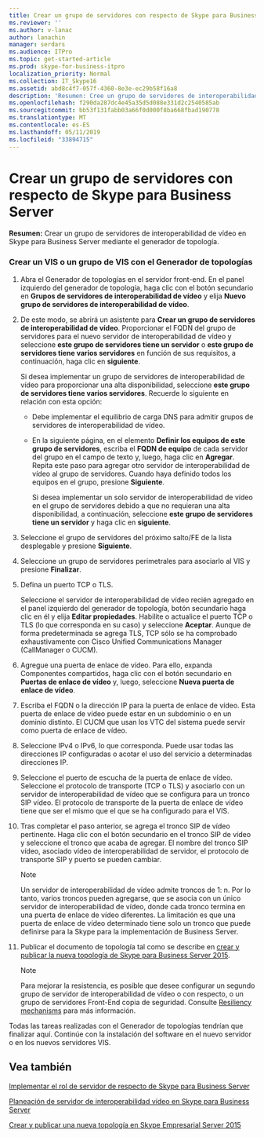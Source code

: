 ```yaml
---
title: Crear un grupo de servidores con respecto de Skype para Business Server
ms.reviewer: ''
ms.author: v-lanac
author: lanachin
manager: serdars
ms.audience: ITPro
ms.topic: get-started-article
ms.prod: skype-for-business-itpro
localization_priority: Normal
ms.collection: IT_Skype16
ms.assetid: abd8c4f7-057f-4360-8e3e-ec29b58f16a8
description: 'Resumen: Cree un grupo de servidores de interoperabilidad de vídeo en Skype para Business Server mediante el generador de topología.'
ms.openlocfilehash: f290da287dc4e45a35d5d088e331d2c2540585ab
ms.sourcegitcommit: bb53f131fabb03a66f0d000f8ba668fbad190778
ms.translationtype: MT
ms.contentlocale: es-ES
ms.lasthandoff: 05/11/2019
ms.locfileid: "33894715"
---
```

# <a name="create-a-vis-pool-in-skype-for-business-server"></a>Crear un grupo de servidores con respecto de Skype para Business Server
 
**Resumen:** Crear un grupo de servidores de interoperabilidad de vídeo en Skype para Business Server mediante el generador de topología.
  
### <a name="create-a-vis-or-vis-pool-using-topology-builder"></a>Crear un VIS o un grupo de VIS con el Generador de topologías

1. Abra el Generador de topologías en el servidor front-end. En el panel izquierdo del generador de topología, haga clic con el botón secundario en **Grupos de servidores de interoperabilidad de vídeo** y elija **Nuevo grupo de servidores de interoperabilidad de vídeo**. 
    
2. De este modo, se abrirá un asistente para **Crear un grupo de servidores de interoperabilidad de vídeo**. Proporcionar el FQDN del grupo de servidores para el nuevo servidor de interoperabilidad de vídeo y seleccione **este grupo de servidores tiene un servidor** o **este grupo de servidores tiene varios servidores** en función de sus requisitos, a continuación, haga clic en **siguiente**.
    
    Si desea implementar un grupo de servidores de interoperabilidad de vídeo para proporcionar una alta disponibilidad, seleccione **este grupo de servidores tiene varios servidores**. Recuerde lo siguiente en relación con esta opción: 
    
    - Debe implementar el equilibrio de carga DNS para admitir grupos de servidores de interoperabilidad de vídeo. 
    
   - En la siguiente página, en el elemento **Definir los equipos de este grupo de servidores**, escriba el **FQDN de equipo** de cada servidor del grupo en el campo de texto y, luego, haga clic en **Agregar**. Repita este paso para agregar otro servidor de interoperabilidad de vídeo al grupo de servidores. Cuando haya definido todos los equipos en el grupo, presione **Siguiente**.
    
     Si desea implementar un solo servidor de interoperabilidad de vídeo en el grupo de servidores debido a que no requieran una alta disponibilidad, a continuación, seleccione **este grupo de servidores tiene un servidor** y haga clic en **siguiente**.
    
3. Seleccione el grupo de servidores del próximo salto/FE de la lista desplegable y presione **Siguiente**.
    
4. Seleccione un grupo de servidores perimetrales para asociarlo al VIS y presione **Finalizar**.
    
5. Defina un puerto TCP o TLS.
    
    Seleccione el servidor de interoperabilidad de vídeo recién agregado en el panel izquierdo del generador de topología, botón secundario haga clic en él y elija **Editar propiedades**. Habilite o actualice el puerto TCP o TLS (lo que corresponda en su caso) y seleccione **Aceptar**. Aunque de forma predeterminada se agrega TLS, TCP sólo se ha comprobado exhaustivamente con Cisco Unified Communications Manager (CallManager o CUCM).
    
6. Agregue una puerta de enlace de vídeo. Para ello, expanda Componentes compartidos, haga clic con el botón secundario en **Puertas de enlace de vídeo** y, luego, seleccione **Nueva puerta de enlace de vídeo**.
    
7. Escriba el FQDN o la dirección IP para la puerta de enlace de vídeo. Esta puerta de enlace de vídeo puede estar en un subdominio o en un dominio distinto. El CUCM que usan los VTC del sistema puede servir como puerta de enlace de vídeo.
    
8. Seleccione IPv4 o IPv6, lo que corresponda. Puede usar todas las direcciones IP configuradas o acotar el uso del servicio a determinadas direcciones IP.
    
9. Seleccione el puerto de escucha de la puerta de enlace de vídeo. Seleccione el protocolo de transporte (TCP o TLS) y asociarlo con un servidor de interoperabilidad de vídeo que se configura para un tronco SIP vídeo. El protocolo de transporte de la puerta de enlace de vídeo tiene que ser el mismo que el que se ha configurado para el VIS.
    
10. Tras completar el paso anterior, se agrega el tronco SIP de vídeo pertinente. Haga clic con el botón secundario en el tronco SIP de vídeo y seleccione el tronco que acaba de agregar. El nombre del tronco SIP vídeo, asociado vídeo de interoperabilidad de servidor, el protocolo de transporte SIP y puerto se pueden cambiar. 
    
    > [!NOTE]
    >  Un servidor de interoperabilidad de vídeo admite troncos de 1: n. Por lo tanto, varios troncos pueden agregarse, que se asocia con un único servidor de interoperabilidad de vídeo, donde cada tronco termina en una puerta de enlace de vídeo diferentes. La limitación es que una puerta de enlace de vídeo determinado tiene solo un tronco que puede definirse para la Skype para la implementación de Business Server.
  
11. Publicar el documento de topología tal como se describe en [crear y publicar la nueva topología de Skype para Business Server 2015](../../deploy/install/create-and-publish-new-topology.md).
    
    > [!NOTE]
    > Para mejorar la resistencia, es posible que desee configurar un segundo grupo de servidor de interoperabilidad de vídeo o con respecto, o un grupo de servidores Front-End copia de seguridad. Consulte [Resiliency mechanisms](../../plan-your-deployment/video-interop-server.md#resiliency) para más información.
  
Todas las tareas realizadas con el Generador de topologías tendrían que finalizar aquí. Continúe con la instalación del software en el nuevo servidor o en los nuevos servidores VIS.
## <a name="see-also"></a>Vea también

[Implementar el rol de servidor de respecto de Skype para Business Server](deploy-the-vis-server-role.md)

[Planeación de servidor de interoperabilidad vídeo en Skype para Business Server](../../plan-your-deployment/video-interop-server.md)
  
[Crear y publicar una nueva topología en Skype Empresarial Server 2015](../../deploy/install/create-and-publish-new-topology.md)
